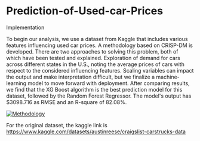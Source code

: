 # Prediction-of-Used-car-Prices
Implementation

To begin our analysis, we use a dataset from Kaggle that includes various features influencing used car prices. A methodology based on CRISP-DM is developed. There are two approaches to solving this problem, both of which have been tested and explained. Exploration of demand for cars across different states in the U.S., noting the average prices of cars with respect to the considered influencing features. Scaling variables can impact the output and make interpretation difficult, but we finalize a machine-learning model to move forward with deployment. After comparing results, we find that the XG Boost algorithm is the best prediction model for this dataset, followed by the Random Forest Regressor. The model's output has $3098.716 as RMSE and an R-square of 82.08%.

[![Methodology](https://github.com/vishwanathspring22/Prediction-of-Used-car-Prices/assets/125931190/eb4a6b5f-5f71-4659-b724-d1593c4b9e89)](https://github.com/vishwanathspring22/Prediction-of-Used-car-Prices/blob/main/Methodology.png?raw=true)

For the original dataset, the kaggle link is https://www.kaggle.com/datasets/austinreese/craigslist-carstrucks-data
